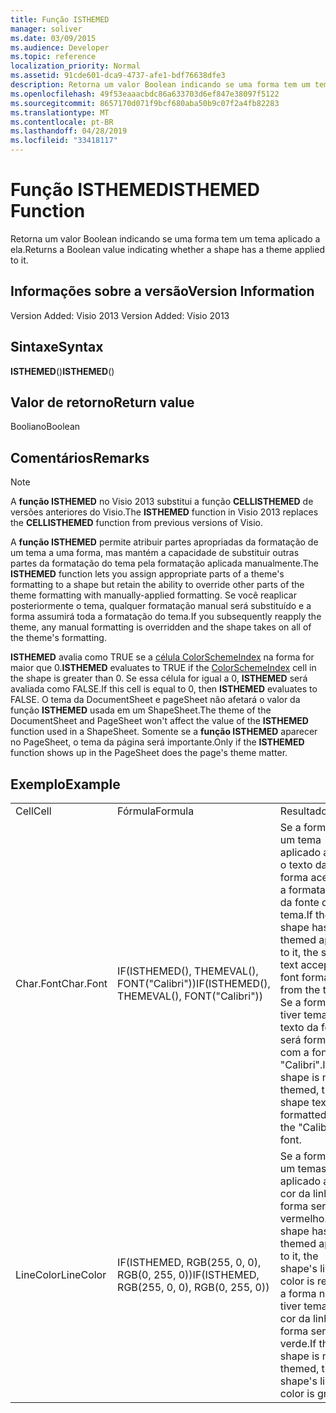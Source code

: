 ```yaml
---
title: Função ISTHEMED
manager: soliver
ms.date: 03/09/2015
ms.audience: Developer
ms.topic: reference
localization_priority: Normal
ms.assetid: 91cde601-dca9-4737-afe1-bdf76638dfe3
description: Retorna um valor Boolean indicando se uma forma tem um tema aplicado a ela.
ms.openlocfilehash: 49f53eaaacbdc86a633703d6ef847e38097f5122
ms.sourcegitcommit: 8657170d071f9bcf680aba50b9c07f2a4fb82283
ms.translationtype: MT
ms.contentlocale: pt-BR
ms.lasthandoff: 04/28/2019
ms.locfileid: "33418117"
---
```

# <a name="isthemed-function"></a><span data-ttu-id="3cd57-103">Função ISTHEMED</span><span class="sxs-lookup"><span data-stu-id="3cd57-103">ISTHEMED Function</span></span>

<span data-ttu-id="3cd57-104">Retorna um valor Boolean indicando se uma forma tem um tema aplicado a ela.</span><span class="sxs-lookup"><span data-stu-id="3cd57-104">Returns a Boolean value indicating whether a shape has a theme applied to it.</span></span> 
  
## <a name="version-information"></a><span data-ttu-id="3cd57-105">Informações sobre a versão</span><span class="sxs-lookup"><span data-stu-id="3cd57-105">Version Information</span></span>

<span data-ttu-id="3cd57-106">Version Added: Visio 2013
</span><span class="sxs-lookup"><span data-stu-id="3cd57-106">Version Added: Visio 2013</span></span> 
  
## <a name="syntax"></a><span data-ttu-id="3cd57-107">Sintaxe</span><span class="sxs-lookup"><span data-stu-id="3cd57-107">Syntax</span></span>

 <span data-ttu-id="3cd57-108">**ISTHEMED**()</span><span class="sxs-lookup"><span data-stu-id="3cd57-108">**ISTHEMED**()</span></span>
  
## <a name="return-value"></a><span data-ttu-id="3cd57-109">Valor de retorno</span><span class="sxs-lookup"><span data-stu-id="3cd57-109">Return value</span></span>

<span data-ttu-id="3cd57-110">Booliano</span><span class="sxs-lookup"><span data-stu-id="3cd57-110">Boolean</span></span>
  
## <a name="remarks"></a><span data-ttu-id="3cd57-111">Comentários</span><span class="sxs-lookup"><span data-stu-id="3cd57-111">Remarks</span></span>

> [!NOTE]
> <span data-ttu-id="3cd57-112">A **função ISTHEMED** no Visio 2013 substitui a função **CELLISTHEMED** de versões anteriores do Visio.</span><span class="sxs-lookup"><span data-stu-id="3cd57-112">The **ISTHEMED** function in Visio 2013 replaces the **CELLISTHEMED** function from previous versions of Visio.</span></span> 
  
<span data-ttu-id="3cd57-113">A **função ISTHEMED** permite atribuir partes apropriadas da formatação de um tema a uma forma, mas mantém a capacidade de substituir outras partes da formatação do tema pela formatação aplicada manualmente.</span><span class="sxs-lookup"><span data-stu-id="3cd57-113">The **ISTHEMED** function lets you assign appropriate parts of a theme's formatting to a shape but retain the ability to override other parts of the theme formatting with manually-applied formatting.</span></span> <span data-ttu-id="3cd57-114">Se você reaplicar posteriormente o tema, qualquer formatação manual será substituído e a forma assumirá toda a formatação do tema.</span><span class="sxs-lookup"><span data-stu-id="3cd57-114">If you subsequently reapply the theme, any manual formatting is overridden and the shape takes on all of the theme's formatting.</span></span> 
  
 <span data-ttu-id="3cd57-115">**ISTHEMED** avalia como TRUE se a [célula ColorSchemeIndex](colorschemeindex-cell-theme-properties-section.md) na forma for maior que 0.</span><span class="sxs-lookup"><span data-stu-id="3cd57-115">**ISTHEMED** evaluates to TRUE if the [ColorSchemeIndex](colorschemeindex-cell-theme-properties-section.md) cell in the shape is greater than 0.</span></span> <span data-ttu-id="3cd57-116">Se essa célula for igual a 0, **ISTHEMED** será avaliada como FALSE.</span><span class="sxs-lookup"><span data-stu-id="3cd57-116">If this cell is equal to 0, then **ISTHEMED** evaluates to FALSE.</span></span> <span data-ttu-id="3cd57-117">O tema da DocumentSheet e pageSheet não afetará o valor da função **ISTHEMED** usada em um ShapeSheet.</span><span class="sxs-lookup"><span data-stu-id="3cd57-117">The theme of the DocumentSheet and PageSheet won't affect the value of the **ISTHEMED** function used in a ShapeSheet.</span></span> <span data-ttu-id="3cd57-118">Somente se a **função ISTHEMED** aparecer no PageSheet, o tema da página será importante.</span><span class="sxs-lookup"><span data-stu-id="3cd57-118">Only if the **ISTHEMED** function shows up in the PageSheet does the page's theme matter.</span></span> 
  
## <a name="example"></a><span data-ttu-id="3cd57-119">Exemplo</span><span class="sxs-lookup"><span data-stu-id="3cd57-119">Example</span></span>

||||
|:-----|:-----|:-----|
|<span data-ttu-id="3cd57-120">Cell</span><span class="sxs-lookup"><span data-stu-id="3cd57-120">Cell</span></span>  <br/> |<span data-ttu-id="3cd57-121">Fórmula</span><span class="sxs-lookup"><span data-stu-id="3cd57-121">Formula</span></span>  <br/> |<span data-ttu-id="3cd57-122">Resultado</span><span class="sxs-lookup"><span data-stu-id="3cd57-122">Result</span></span>  <br/> |
|<span data-ttu-id="3cd57-123">Char.Font</span><span class="sxs-lookup"><span data-stu-id="3cd57-123">Char.Font</span></span>  <br/> |<span data-ttu-id="3cd57-124">IF(ISTHEMED(), THEMEVAL(), FONT("Calibri"))</span><span class="sxs-lookup"><span data-stu-id="3cd57-124">IF(ISTHEMED(), THEMEVAL(), FONT("Calibri"))</span></span>  <br/> |<span data-ttu-id="3cd57-125">Se a forma tiver um tema aplicado a ela, o texto da forma aceitará a formatação da fonte do tema.</span><span class="sxs-lookup"><span data-stu-id="3cd57-125">If the shape has a themed applied to it, the shape text accepts the font formatting from the theme.</span></span> <span data-ttu-id="3cd57-126">Se a forma não tiver temas, o texto da forma será formatado com a fonte "Calibri".</span><span class="sxs-lookup"><span data-stu-id="3cd57-126">If the shape is not themed, the shape text is formatted with the "Calibri" font.</span></span>  <br/> |
|<span data-ttu-id="3cd57-127">LineColor</span><span class="sxs-lookup"><span data-stu-id="3cd57-127">LineColor</span></span>  <br/> |<span data-ttu-id="3cd57-128">IF(ISTHEMED, RGB(255, 0, 0), RGB(0, 255, 0))</span><span class="sxs-lookup"><span data-stu-id="3cd57-128">IF(ISTHEMED, RGB(255, 0, 0), RGB(0, 255, 0))</span></span>  <br/> |<span data-ttu-id="3cd57-129">Se a forma tiver um temas aplicado a ela, a cor da linha da forma será vermelho.</span><span class="sxs-lookup"><span data-stu-id="3cd57-129">If the shape has a themed applied to it, the shape's line color is red.</span></span> <span data-ttu-id="3cd57-130">Se a forma não tiver temas, a cor da linha da forma será verde.</span><span class="sxs-lookup"><span data-stu-id="3cd57-130">If the shape is not themed, the shape's line color is green.</span></span>  <br/> |
   


